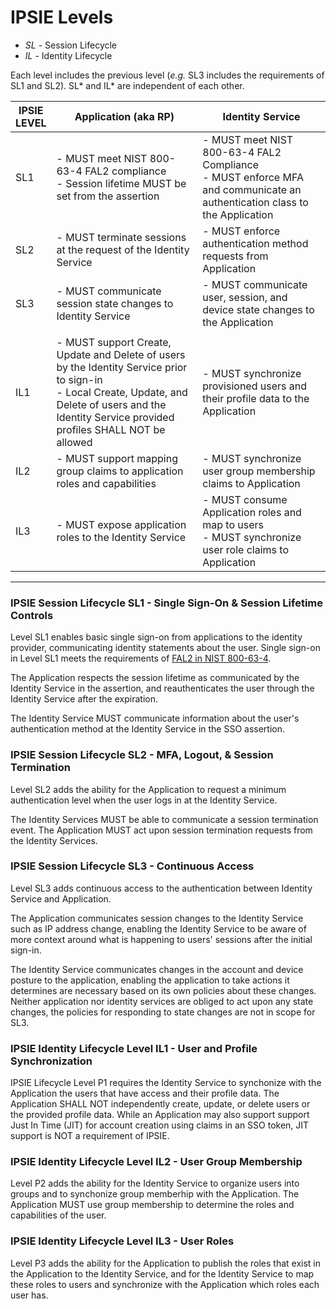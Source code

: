 # IPSIE Levels

- *SL* - Session Lifecycle
- *IL* - Identity Lifecycle

Each level includes the previous level (_e.g._ SL3 includes the requirements of SL1 and SL2). SL* and IL* are independent of each other.

| IPSIE<br>LEVEL|   Application (aka RP)                                                 |  Identity Service                                                                                             |
|---------------|----------------------------------------------------------------------------|----------------------------------------------------------------------------------------------------------------|
| SL1           |   - MUST meet NIST 800-63-4 FAL2 compliance <br>- Session lifetime MUST be set from the assertion | - MUST meet NIST 800-63-4 FAL2 Compliance <br> - MUST enforce MFA and communicate an authentication class to the Application |
| SL2           |  - MUST terminate sessions at the request of the Identity Service| - MUST enforce authentication method requests from Application |
| SL3           |  - MUST communicate session state changes to Identity Service | - MUST communicate user, session, and device state changes to the Application |
||||
| IL1           | - MUST support Create, Update and Delete of users by the Identity Service prior to sign-in <br>- Local Create, Update, and Delete of users and the Identity Service provided profiles SHALL NOT be allowed <br>| - MUST synchronize provisioned users and their profile data to the Application|
| IL2           |  - MUST support mapping group claims to application roles and capabilities | - MUST synchronize user group membership claims to Application |
| IL3           |  - MUST expose application roles to the Identity Service | - MUST consume Application roles and map to users<br> - MUST synchronize user role claims to Application |

-----
### IPSIE Session Lifecycle SL1 - Single Sign-On & Session Lifetime Controls

Level SL1 enables basic single sign-on from applications to the identity provider, communicating identity statements about the user. Single sign-on in Level SL1 meets the requirements of [FAL2 in NIST 800-63-4](https://pages.nist.gov/800-63-4/sp800-63c/fal/).

The Application respects the session lifetime as communicated by the Identity Service in the assertion, and reauthenticates the user through the Identity Service after the expiration.

The Identity Service MUST communicate information about the user's authentication method at the Identity Service in the SSO assertion.

### IPSIE Session Lifecycle SL2 - MFA, Logout, & Session Termination

Level SL2 adds the ability for the Application to request a minimum authentication level when the user logs in at the Identity Service.

The Identity Services MUST be able to communicate a session termination event.  The Application MUST act upon session termination requests from the Identity Services.

### IPSIE Session Lifecycle SL3 - Continuous Access

Level SL3 adds continuous access to the authentication between Identity Service and Application.

The Application communicates session changes to the Identity Service such as IP address change, enabling the Identity Service to be aware of more context around what is happening to users' sessions after the initial sign-in.

The Identity Service communicates changes in the account and device posture to the application, enabling the application to take actions it determines are necessary based on its own policies about these changes.  Neither application nor identity services are obliged to act upon any state changes, the policies for responding to state changes are not in scope for SL3.

### IPSIE Identity Lifecycle Level IL1 - User and Profile Synchronization

IPSIE Lifecycle Level P1 requires the Identity Service to synchonize with the Application the users that have access and their profile data. The Application SHALL NOT independently create, update, or delete users or the provided profile data. While an Application may also support support Just In Time (JIT) for account creation using claims in an SSO token, JIT support is NOT a requirement of IPSIE.

### IPSIE Identity Lifecycle Level IL2 - User Group Membership 

Level P2 adds the ability for the Identity Service to organize users into groups and to synchonize group memberhip with the Application. The Application MUST use group membership to determine the roles and capabilities of the user.

### IPSIE Identity Lifecycle Level IL3 - User Roles

Level P3 adds the ability for the Application to publish the roles that exist in the Application to the Identity Service, and for the Identity Service to map these roles to users and synchronize with the Application which roles each user has.



